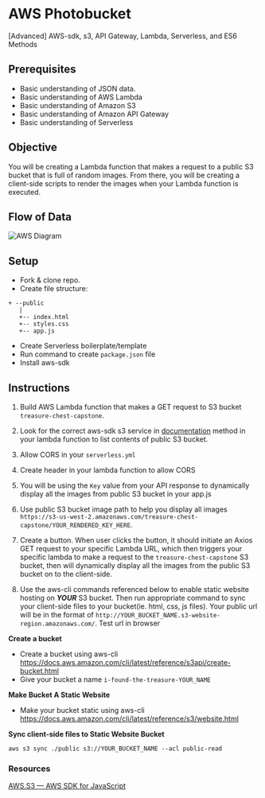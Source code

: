 # AWS Photobucket
[Advanced] AWS-sdk, s3, API Gateway, Lambda, Serverless, and ES6 Methods

## Prerequisites
  - Basic understanding of JSON data.
  - Basic understanding of AWS Lambda
  - Basic understanding of Amazon S3
  - Basic understanding of Amazon API Gateway
  - Basic understanding of Serverless 

## Objective

You will be creating a Lambda function that makes a request to a public S3 bucket that is full of random images. From there, you will be creating a client-side scripts to render the images when your Lambda function is executed. 

## Flow of Data
![AWS Diagram](https://i.imgur.com/wxx5zw2.png)

## Setup
 - Fork & clone repo.
 - Create file structure:
 ```
+ --public
    |
    +-- index.html
    +-- styles.css
    +-- app.js
```
 - Create Serverless boilerplate/template 
 - Run command to create `package.json` file
 - Install aws-sdk


## Instructions
1. Build AWS Lambda function that makes a GET request to S3 bucket `treasure-chest-capstone`.

2. Look for the correct aws-sdk s3 service in [documentation](https://docs.aws.amazon.com/AWSJavaScriptSDK/latest/AWS/S3.html#getBucketWebsite-property) method in your lambda function to list contents of public S3 bucket.

3. Allow CORS in your `serverless.yml`

4. Create header in your lambda function to allow CORS

5. You will be using the `Key` value from your API response to dynamically display all the images from public S3 bucket in your app.js

6. Use public S3 bucket image path to help you display all images `https://s3-us-west-2.amazonaws.com/treasure-chest-capstone/YOUR_RENDERED_KEY_HERE`.

7. Create a button. When user clicks the button, it should initiate an Axios GET request to your specific Lambda URL, which then triggers your specific lambda to make a request to the `treasure-chest-capstone` S3 bucket, then will dynamically display all the images from the public S3 bucket on to the client-side.

8. Use the aws-cli commands referenced below to enable static website hosting on ***YOUR*** S3 bucket. Then run appropriate command to sync your client-side files to your bucket(ie. html, css, js files). Your public url will be in the format of ```http://YOUR_BUCKET_NAME.s3-website-region.amazonaws.com/```. Test url in browser

**Create a bucket**
- Create a bucket using aws-cli https://docs.aws.amazon.com/cli/latest/reference/s3api/create-bucket.html
- Give your bucket a name `i-found-the-treasure-YOUR_NAME`

**Make Bucket A Static Website**
- Make your bucket static using aws-cli https://docs.aws.amazon.com/cli/latest/reference/s3/website.html

**Sync client-side files to Static Website Bucket**
```
aws s3 sync ./public s3://YOUR_BUCKET_NAME --acl public-read
```

### Resources
[AWS.S3 — AWS SDK for JavaScript](https://docs.aws.amazon.com/AWSJavaScriptSDK/latest/AWS/S3.html#getBucketWebsite-property)
